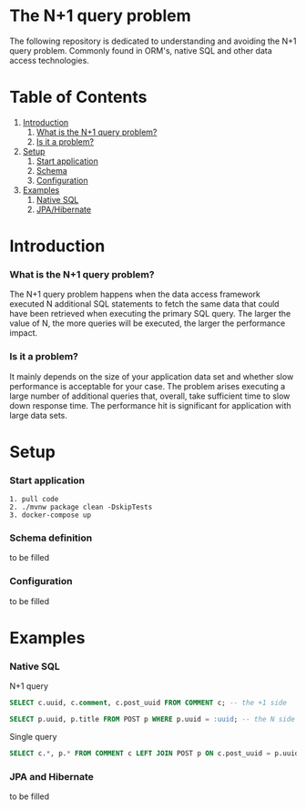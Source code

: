 # The N+1 query problem
The following repository is dedicated to understanding and avoiding the N+1 query problem. Commonly found in ORM's, native SQL and other data access technologies.
# Table of Contents
1. [Introduction](#introduction)
   1. [What is the N+1 query problem?](#what)
   2. [Is it a problem?](#problem)
2. [Setup](#setup)
   1. [Start application](#start)
   2. [Schema](#schema)
   3. [Configuration](#configuration)
3. [Examples](#examples)
   1. [Native SQL](#native)
   2. [JPA/Hibernate](#jpa)


# Introduction<a name="introduction"></a>
### What is the N+1 query problem? <a name="what"></a>
The N+1 query problem happens when the data access framework executed N additional SQL statements to fetch the same data that could have been retrieved when executing the primary SQL query. The larger the value of N, the more queries will be executed, the larger the performance impact.

### Is it a problem? <a name="problem"></a>

It mainly depends on the size of your application data set and whether slow performance is acceptable for your case. The problem arises executing a large number of additional queries that, overall, take sufficient time to slow down response time. The performance hit is significant for application with large data sets.

# Setup <a name="setup"></a>

### Start application <a name="start"></a>
    1. pull code
    2. ./mvnw package clean -DskipTests
    3. docker-compose up

### Schema definition <a name="schema"></a>
to be filled

### Configuration <a name="configuration"></a>
to be filled

# Examples <a name="examples"></a>

### Native SQL <a name="native"></a>
N+1 query
```SQL
SELECT c.uuid, c.comment, c.post_uuid FROM COMMENT c; -- the +1 side
```
```SQL
SELECT p.uuid, p.title FROM POST p WHERE p.uuid = :uuid; -- the N side
```
Single query
```SQL
SELECT c.*, p.* FROM COMMENT c LEFT JOIN POST p ON c.post_uuid = p.uuid;
```

### JPA and Hibernate <a name="jpa"></a>
to be filled